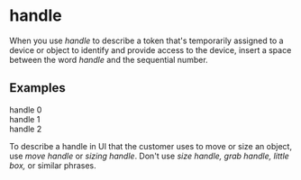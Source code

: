 # handle

When you use *handle* to
describe a token that's temporarily assigned to a device or object to
identify and provide access to the device, insert a space between
the word *handle* and the sequential number.

## Examples

handle 0  
handle 1  
handle 2

To describe a handle in UI that the customer uses to move or size an object, use *move handle* or *sizing handle*. Don't use *size handle, grab handle, little box,* or similar phrases.
